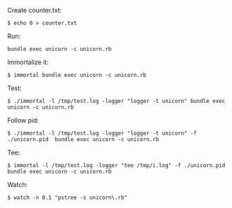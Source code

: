 Create counter.txt:

    $ echo 0 > counter.txt

Run:

    bundle exec unicorn -c unicorn.rb

Immortalize it:

    $ immortal bundle exec unicorn -c unicorn.rb

Test:

    $ ./immortal -l /tmp/test.log -logger "logger -t unicorn" bundle exec unicorn -c unicorn.rb

Follow pid:

    $ ./immortal -l /tmp/test.log -logger "logger -t unicorn" -f ./unicorn.pid  bundle exec unicorn -c unicorn.rb

Tee:

    $ immortal -l /tmp/test.log -logger "tee /tmp/i.log" -f ./unicorn.pid  bundle exec unicorn -c unicorn.rb

Watch:

    $ watch -n 0.1 "pstree -s unicorn\.rb"
